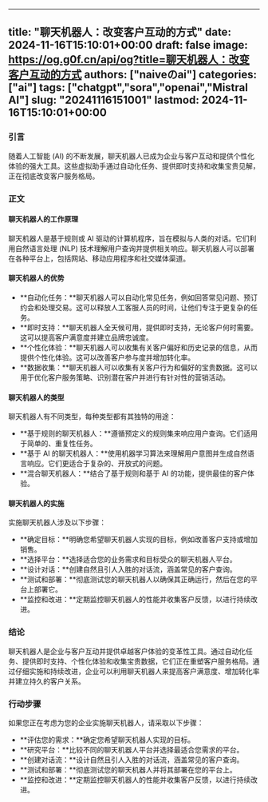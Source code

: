 
---
title: "聊天机器人：改变客户互动的方式"
date: 2024-11-16T15:10:01+00:00
draft: false
image: https://og.g0f.cn/api/og?title=聊天机器人：改变客户互动的方式
authors: ["naiveのai"]
categories: ["ai"]
tags: ["chatgpt","sora","openai","Mistral AI"]
slug: "20241116151001"
lastmod: 2024-11-16T15:10:01+00:00
---
### 引言

随着人工智能 (AI) 的不断发展，聊天机器人已成为企业与客户互动和提供个性化体验的强大工具。这些虚拟助手通过自动化任务、提供即时支持和收集宝贵见解，正在彻底改变客户服务格局。

### 正文

#### 聊天机器人的工作原理

聊天机器人是基于规则或 AI 驱动的计算机程序，旨在模拟与人类的对话。它们利用自然语言处理 (NLP) 技术理解用户查询并提供相关响应。聊天机器人可以部署在各种平台上，包括网站、移动应用程序和社交媒体渠道。

#### 聊天机器人的优势

* **自动化任务：**聊天机器人可以自动化常见任务，例如回答常见问题、预订约会和处理交易。这可以释放人工客服人员的时间，让他们专注于更复杂的任务。
* **即时支持：**聊天机器人全天候可用，提供即时支持，无论客户何时需要。这可以提高客户满意度并建立品牌忠诚度。
* **个性化体验：**聊天机器人可以收集有关客户偏好和历史记录的信息，从而提供个性化体验。这可以改善客户参与度并增加转化率。
* **数据收集：**聊天机器人可以收集有关客户行为和偏好的宝贵数据。这可以用于优化客户服务策略、识别潜在客户并进行有针对性的营销活动。

#### 聊天机器人的类型

聊天机器人有不同类型，每种类型都有其独特的用途：

* **基于规则的聊天机器人：**遵循预定义的规则集来响应用户查询。它们适用于简单的、重复性任务。
* **基于 AI 的聊天机器人：**使用机器学习算法来理解用户意图并生成自然语言响应。它们更适合于复杂的、开放式的问题。
* **混合聊天机器人：**结合了基于规则和基于 AI 的功能，提供最佳的客户体验。

#### 聊天机器人的实施

实施聊天机器人涉及以下步骤：

* **确定目标：**明确您希望聊天机器人实现的目标，例如改善客户支持或增加销售。
* **选择平台：**选择适合您的业务需求和目标受众的聊天机器人平台。
* **设计对话：**创建自然且引人入胜的对话流，涵盖常见的客户查询。
* **测试和部署：**彻底测试您的聊天机器人以确保其正确运行，然后在您的平台上部署它。
* **监控和改进：**定期监控聊天机器人的性能并收集客户反馈，以进行持续改进。

### 结论

聊天机器人是企业与客户互动并提供卓越客户体验的变革性工具。通过自动化任务、提供即时支持、个性化体验和收集宝贵数据，它们正在重塑客户服务格局。通过仔细实施和持续改进，企业可以利用聊天机器人来提高客户满意度、增加转化率并建立持久的客户关系。

### 行动步骤

如果您正在考虑为您的企业实施聊天机器人，请采取以下步骤：

* **评估您的需求：**确定您希望聊天机器人实现的目标。
* **研究平台：**比较不同的聊天机器人平台并选择最适合您需求的平台。
* **创建对话流：**设计自然且引人入胜的对话流，涵盖常见的客户查询。
* **测试和部署：**彻底测试您的聊天机器人并将其部署在您的平台上。
* **监控和改进：**定期监控聊天机器人的性能并收集客户反馈，以进行持续改进。